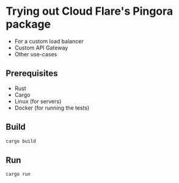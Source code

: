 # Trying out Cloud Flare's Pingora package
- For a custom load balancer
- Custom API Gateway
- Other use-cases

## Prerequisites
- Rust
- Cargo
- Linux (for servers)
- Docker (for running the tests)

## Build

```bash
cargo build
```

## Run

```bash
cargo run
```